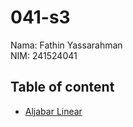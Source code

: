 # 041-s3
Nama: Fathin Yassarahman <br>
NIM: 241524041

## Table of content
- [Aljabar Linear](https://github.com/ckluk416/041-s3/tree/alin)
